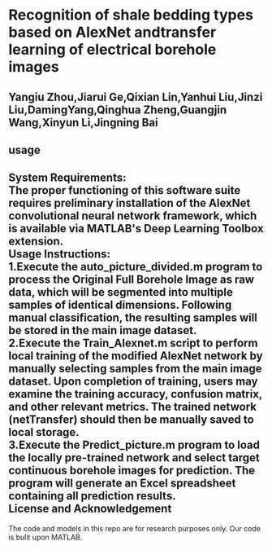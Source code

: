 Recognition of shale bedding types based on AlexNet andtransfer learning of electrical borehole images
============
Yangiu Zhou,Jiarui Ge,Qixian Lin,Yanhui Liu,Jinzi Liu,DamingYang,Qinghua Zheng,Guangjin Wang,Xinyun Li,Jingning Bai
------
**usage**    
----
**System Requirements:​​**    
The proper functioning of this software suite requires preliminary installation of the AlexNet convolutional neural network framework, which is available via MATLAB's Deep Learning Toolbox extension.   
**Usage Instructions:**   
1.Execute the **auto_picture_divided.m** program to process the **Original Full Borehole Image** as raw data, which will be segmented into multiple samples of identical dimensions. Following manual classification, the resulting samples will be stored in the **main image dataset**.   
2.Execute the **Train_Alexnet.m** script to perform local training of the modified AlexNet network by manually selecting samples from the **main image dataset**. Upon completion of training, users may examine the training accuracy, confusion matrix, and other relevant metrics. The trained network (netTransfer) should then be manually saved to local storage.   
3.Execute the **Predict_picture.m** program to load the locally pre-trained network and select target continuous borehole images for prediction. The program will generate an Excel spreadsheet containing all prediction results.   
**License and Acknowledgement**
--------
The code and models in this repo are for research purposes only. Our code is bulit upon MATLAB.
